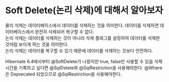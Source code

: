# Soft Delete(논리 삭제)에 대해서 알아보자

물리 삭제는 데이터베이스에서 데이터를 삭제하는 것을 의미한다. 데이터를 삭제하면 데이터베이스에서 완전히 삭제되어 복구할 수 없다.        
논리 삭제는 데이터를 삭제하는 것이 아니라 삭제 플래그를 설정하여 데이터를 삭제한 것처럼 보이게 하는 것을 의미한다.    
논리 삭제는 데이터를 복구할 수 있기 때문에 데이터를 삭제하는 것보다 안전하다.   

Hibernate 6.4에서부터 @SoftDelete가 나왔지만 true, false만 사용할 수 있음
삭제 시간을 기록하고 싶다면 @SqlDelete와 @SqlRestriction을 사용해야한다.
@Where은 Deprecated 되었으므로 @SqlRestriction을 사용해야한다.
